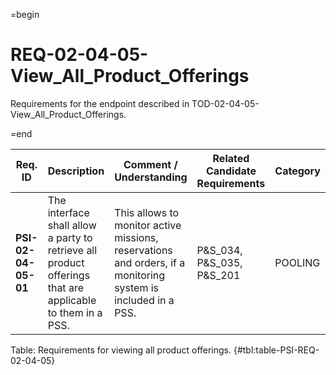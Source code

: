 =begin

# REQ-02-04-05-View_All_Product_Offerings

Requirements for the endpoint described in TOD-02-04-05-View_All_Product_Offerings.

=end

| Req. ID                        | Description                         | Comment / Understanding                  | Related Candidate Requirements | Category                       |
| ------------------------------ | ----------------------------------- | ---------------------------------------- | ------------------------------ | ------------------------------ |
| __PSI-02-04-05-01__ | The interface shall allow a party to retrieve all product offerings that are applicable to them in a PSS. | This allows to monitor active missions, reservations and orders, if a monitoring system is included in a PSS. | P&S_034, P&S_035, P&S_201      | POOLING  |

Table: Requirements for viewing all product offerings. {#tbl:table-PSI-REQ-02-04-05}
